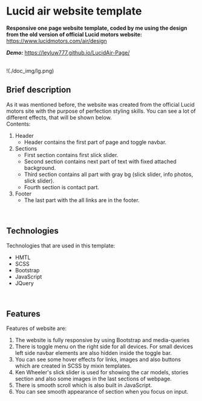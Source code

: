 # Lucid air website template

**Responsive one page website template, coded by me using the design from the old version of official Lucid motors website:** https://www.lucidmotors.com/air/design

***Demo:*** https://leyluw777.github.io/LucidAir-Page/

<br /> 
!(./doc_img/lg.png)

## Brief description
As it was mentioned before, the website was created from the official Lucid motors site with the purpose of perfection styling skills. You can see a lot of different effects, that will be shown below. <br/>
Contents: 
1. Header <br/>
   - Header contains the first part of page and toggle navbar.
2. Sections <br/>
   - First section contains first slick slider. <br/> 
   - Second section contains next part of text with fixed attached background. <br/>
   - Third section contains all part with gray bg (slick slider, info photos, slick slider). <br/>
   - Fourth section is contact part. <br/>
3. Footer <br/>
   - The last part with the all links are in the footer.<br/>
   
<br />

## Technologies
Technologies that are used in this template: 
* HMTL
* SCSS
* Bootstrap
* JavaScript
* JQuery

<br />

## Features
Features of website are:
1. The website is fully responsive by using Bootstrap and media-queries 
2. There is toggle menu on the right side for all devices. For small devices left side navbar elements are also hidden inside the toggle bar.
3. You can see some hover effects for links, images and also buttons which are created in SCSS by mixin templates.
4. Ken Wheeler's slick slider is used for showing the car models, stories section and also some images in the last sections of webpage.
5. There is smooth scroll which is also built in JavaScript.
7. You can see smooth appearance of section when you focus on input.

